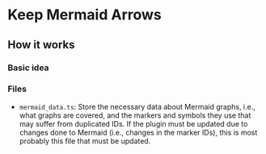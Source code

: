 # Keep Mermaid Arrows

<!-- TODO Plugin presentation -->

## How it works

### Basic idea

<!-- TODO Explain -->

### Files

- `mermaid_data.ts`: Store the necessary data about Mermaid graphs, i.e., what graphs are covered, and the markers and symbols they use that may suffer from duplicated IDs. If the plugin must be updated due to changes done to Mermaid (i.e., changes in the marker IDs), this is most probably this file that must be updated.

<!-- TODO Complete -->
